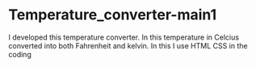 # Temperature_converter-main1
I developed this temperature converter. In this temperature in Celcius converted into both Fahrenheit and kelvin. In this I use HTML CSS in the coding
